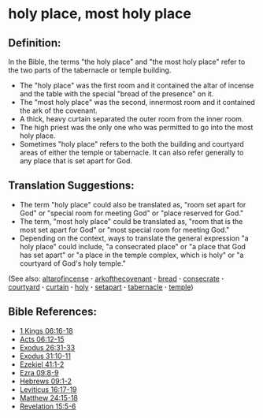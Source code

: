 # holy place, most holy place #

## Definition: ##

In the Bible, the terms "the holy place" and "the most holy place" refer to the two parts of the tabernacle or temple building.

* The "holy place" was the first room and it contained the altar of incense and the table with the special "bread of the presence" on it.
* The "most holy place" was the second, innermost room and it contained the ark of the covenant.
* A thick, heavy curtain separated the outer room from the inner room.
* The high priest was the only one who was permitted to go into the most holy place.
* Sometimes "holy place" refers to the both the building and courtyard areas of either the temple or tabernacle. It can also refer generally to any place that is set apart for God.

## Translation Suggestions: ##

* The term "holy place" could also be translated as, "room set apart for God" or "special room for meeting God" or "place reserved for God."
* The term, "most holy place" could be translated as, "room that is the most set apart for God" or "most special room for meeting God."
* Depending on the context, ways to translate the general expression "a holy place" could include, "a consecrated place" or "a place that God has set apart" or "a place in the temple complex, which is holy" or "a courtyard of God's holy temple."

(See also: [altarofincense](../other/altarofincense.md) **·** [arkofthecovenant](../other/arkofthecovenant.md) **·** [bread](../other/bread.md) **·** [consecrate](../kt/consecrate.md) **·** [courtyard](../other/courtyard.md) **·** [curtain](../other/curtain.md) **·** [holy](../kt/holy.md) **·** [setapart](../kt/setapart.md) **·** [tabernacle](../kt/tabernacle.md) **·** [temple](../kt/temple.md))

## Bible References: ##

* [1 Kings 06:16-18](https://door43.org/en/bible/notes/1ki/06/16)
* [Acts 06:12-15](https://door43.org/en/bible/notes/act/06/12)
* [Exodus 26:31-33](https://door43.org/en/bible/notes/exo/26/31)
* [Exodus 31:10-11](https://door43.org/en/bible/notes/exo/31/10)
* [Ezekiel 41:1-2](https://door43.org/en/bible/notes/ezk/41/01)
* [Ezra 09:8-9](https://door43.org/en/bible/notes/ezr/09/08)
* [Hebrews 09:1-2](https://door43.org/en/bible/notes/heb/09/01)
* [Leviticus 16:17-19](https://door43.org/en/bible/notes/lev/16/17)
* [Matthew 24:15-18](https://door43.org/en/bible/notes/mat/24/15)
* [Revelation 15:5-6](https://door43.org/en/bible/notes/rev/15/05)

